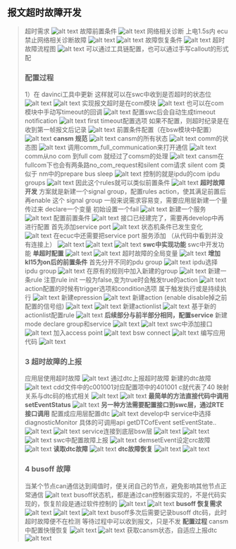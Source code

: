 ## 报文超时故障开发
> 超时需求
> ![alt text](image.png)
> 故障前置条件
> ![alt text](image-1.png)
> 网络相关诊断
> 上电1.5s内 ecu禁止网络相关诊断故障
> ![alt text](image-2.png)
> ![alt text](image-3.png)
> 故障恢复条件
> ![alt text](image-4.png)
> 超时故障流程图
> ![alt text](image-6.png)
> 可以通过工具链配置，也可以通过手写callout的形式配
> ### 配置过程
> 1）在 davinci工具中更新
> 这样就可以在swc中收到是否超时的状态位
> ![alt text](image-7.png)
> ![alt text](image-8.png)
> 实现报文超时是在com模块
> ![alt text](image-9.png)
> 也可以在com模块中手动写timeout的回调
> ![alt text](image-10.png)
> 配置swc后会自动生成timeout notification
> ![alt text](image-11.png)
> first timeout配置选项
> 如果不配置，则超时纪录是在收到第一帧报文后记录
> ![alt text](image-12.png)
> 前置条件配置（在bsw模块中配置）
> ![alt text](image-13.png)
> **cansm 规范**
> ![alt text](image-14.png)
> cansm的所有状态
> ![alt text](image-15.png)
> comm的状态图
> ![alt text](image-16.png)
> 调用comm_full_communication来打开通信
> ![alt text](image-17.png)
> comm从no com 到full com 就经过了comsm的处理
> ![alt text](image-18.png)
> cansm在fullcom下也会有两条路no_com_request和silent com请求
> silent com 类似于 nm中的prepare bus sleep
> ![alt text](image-19.png)
> 控制的就是ipdu的com ipdu groups
> ![alt text](image-20.png)
> 因此这个rules就可以类似前置条件
> ![alt text](image-21.png)
> **超时故障开发**
> 方案就是新建一个signal group，配置rules action，使其满足前置后再enable 这个 signal group
> 一般来说需求容易变，需要应用层新建一个量传过来
>  declare一个变量 初始设置一个fail
> ![alt text](image-22.png)
> 新建一个服务
> ![alt text](image-23.png)
> 配置前置条件
> ![alt text](image-24.png)
> 接口已经建完了，需要再develop中再进行配置
> 首先添加service port
> ![alt text](image-25.png)
> 状态机条件已发生变化
> ![alt text](image-26.png)
> 在ecuc中还需要把service port 服务添加 （从代码中看到并没有连接上）
> ![alt text](image-27.png)
> ![alt text](image-28.png)
> ![alt text](image-29.png)
> **swc中实现功能**
> swc中开发功能
> **单超时配置**
> ![alt text](image-30.png)
> ![alt text](image-31.png)
> 超时故障的全局变量
> ![alt text](image-32.png)
> **增加kl15为on后的前置条件**
> 首先分开不同的pdu group
> ![alt text](image-33.png)
> ipdu选择 ipdu group
> ![alt text](image-34.png)
> 在原有的规则中加入新建的group
> ![alt text](image-35.png)
> 新建一条rule
> 注意rule init 一般为false,变为true时会触发true的action
> ![alt text](image-37.png)
> action配置的时候有trigger选项和condition选项
> 属于触发执行或是持续执行
> ![alt text](image-36.png)
> 新建epression
> ![alt text](image-38.png)
> 新建action (enable disable掉之前配置的信号组)
> ![alt text](image-39.png)
> ![alt text](image-40.png)
> 新建actionlist
> ![alt text](image-41.png)
> 基于新的actionlist配置rule
> ![alt text](image-42.png)
> **后续部分与前半部分相同，配置service**
> 新建mode declare group和service
> ![alt text](image-43.png)
> ![alt text](image-44.png)
> swc中添加接口
> ![alt text](image-45.png)
> 加入access point
> ![alt text](image-46.png)
> bsw connect
> ![alt text](image-48.png)
> 编写应用代码
> ![alt text](image-47.png)
> ### 3 超时故障的上报
> 应用层使用超时故障
> ![alt text](image-49.png)
> 通过dtc上报超时故障
> 新建的dtc故障
> ![alt text](image-50.png)
> cdd文件中的c001001对应配置项中的401001
> c就代表了40
> 映射关系与dtc码的格式相关
> ![alt text](image-51.png)
> ![alt text](image-52.png)
> **最简单的方法直接代码中调用setEventStatus**
> ![alt text](image-53.png)
> **另一种方法需要配置接口到swc层，通过RTE接口调用**
> 配置成应用层配置dtc 
> ![alt text](image-54.png)
> develop中
> service中选择diagnosticMonitor
> 具体的可调用api getDTCofEvent setEventState..
> ![alt text](image-55.png)
> ![alt text](image-56.png)
> service连接到底层bsw层
> ![alt text](image-57.png)
> ![alt text](image-58.png)
> ![alt text](image-59.png)
> swc中配置故障上报
> ![alt text](image-60.png)
> demsetEvent设定crc故障
> ![alt text](image-104.png)
> **读取dtc故障**
> ![alt text](image-105.png)
> **dtc故障恢复**
> ![alt text](image-106.png)
> ![alt text](image-107.png)
> ### 4 busoff 故障
> 当某个节点can通信达到阈值时，便关闭自己的节点，避免影响其他节点正常通信
> ![alt text](image-108.png)
> busoff状态机，都是通过can控制器实现的，不是代码实现的，恢复阶段是通过软件控制的
> ![alt text](image-109.png)
> ![alt text](image-110.png)
> **busoff 恢复需求**
> ![alt text](image-111.png)
> ![alt text](image-112.png)
> ![alt text](image-113.png)
> busoff多次后需要记录busoff dtc码，此时超时故障便不在检测
> 等待过程中可以收到报文，只是不发
> **配置过程**
> cansm中配置快慢恢复
> ![alt text](image-114.png)
> ![alt text](image-115.png)
> 获取cansm状态，自适应上报dtc
> ![alt text](image-116.png)